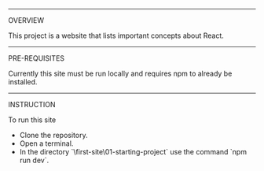 ____________________________
OVERVIEW
<p>This project is a website that lists important concepts about React.</p>



____________________________
PRE-REQUISITES
<p>Currently this site must be run locally and requires npm to already be installed.</p>


____________________________
INSTRUCTION
<p>To run this site</p>
<ul>
  <li>Clone the repository.</li>
  <li>Open a terminal.</li>
  <li>In the directory `\first-site\01-starting-project` use the command `npm run dev`.</li>
  </ul>


